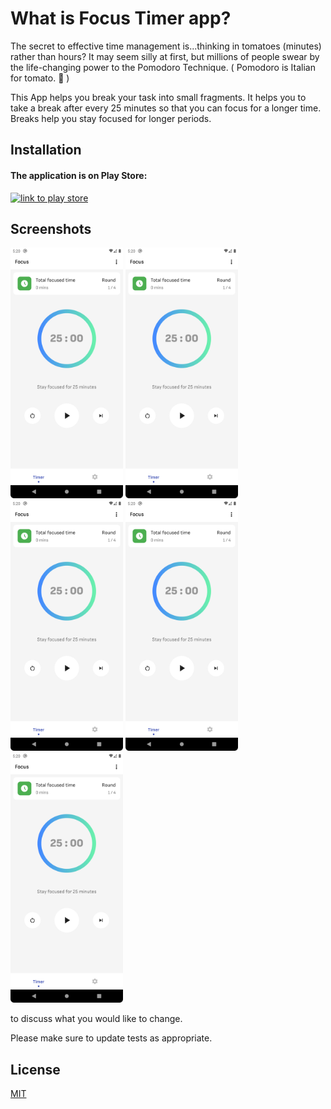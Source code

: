 
# What is Focus Timer app?

The secret to effective time management is...thinking in tomatoes (minutes) rather than hours? It may seem silly at first, but millions of people swear by the life-changing power to the Pomodoro Technique. ( Pomodoro is Italian for tomato. 🍅 )

This App helps you break your task into small fragments. It helps you to take a break after every 25 minutes so that you can focus for a longer time. Breaks help you stay focused for longer periods.

## Installation


#### The application is on Play Store:

[![link to play store](https://play.google.com/intl/en_us/badges/static/images/badges/en_badge_web_generic.png)](https://play.google.com/store/apps/details?id=com.mmstq.pomo.pomodoro)




## Screenshots

<img src="screenshots/ss5.png" width="180">
<img src="screenshots/ss5.png" width="180">
<img src="screenshots/ss5.png" width="180">
<img src="screenshots/ss5.png" width="180">
<img src="screenshots/ss5.png" width="180">

to discuss what you would like to change.

Please make sure to update tests as appropriate.

## License

[MIT](https://choosealicense.com/licenses/mit/)


